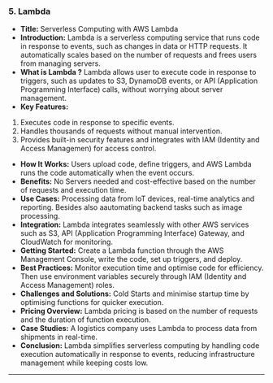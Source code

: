 ### 5. Lambda


* **Title:** Serverless Computing with AWS Lambda
&nbsp;
* **Introduction:**
Lambda is a serverless computing service that runs code in response to events, such as changes in data or HTTP requests. It automatically scales based on the number of requests and frees users from managing servers.
&nbsp;
* **What is Lambda ?**
Lambda allows user to execute code in response to triggers, such as updates to S3, DynamoDB events, or API (Application Programming Interface) calls, without worrying about server management.
&nbsp;
* **Key Features:**
1. Executes code in response to specific events.
2. Handles thousands of requests without manual intervention.
3. Provides built-in security features and integrates with IAM (Identity and Access Managemen) for access control.
&nbsp;
* **How It Works:**
Users upload code, define triggers, and AWS Lambda runs the code automatically when the event occurs.
&nbsp;
* **Benefits:**
No Servers needed and cost-effective based on the number of requests and execution time.
&nbsp;
* **Use Cases:**
Processing data from IoT devices, real-time analytics and reporting. Besides also aautomating backend tasks such as image processing.
&nbsp;
* **Integration:**
Lambda integrates seamlessly with other AWS services such as S3, API (Application Programming Interface) Gateway, and CloudWatch for monitoring.
&nbsp;
* **Getting Started:**
Create a Lambda function through the AWS Management Console, write the code, set up triggers, and deploy.
&nbsp;
* **Best Practices:**
Monitor execution time and optimise code for efficiency. Then use environment variables securely through IAM (Identity and Access Management) roles.
&nbsp;
* **Challenges and Solutions:**
Cold Starts and minimise startup time by optimising functions for quicker execution.
&nbsp;
* **Pricing Overview:**
Lambda pricing is based on the number of requests and the duration of function execution.
&nbsp;
* **Case Studies:**
A logistics company uses Lambda to process data from shipments in real-time.
&nbsp;
* **Conclusion:**
Lambda simplifies serverless computing by handling code execution automatically in response to events, reducing infrastructure management while keeping costs low.
****